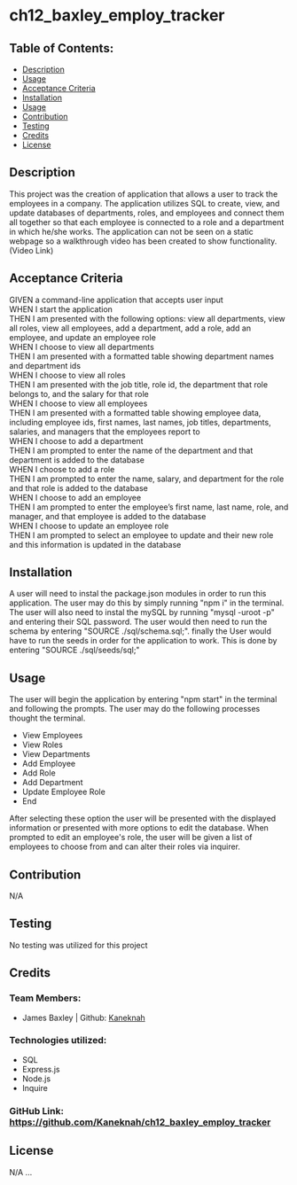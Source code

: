 # ch12_baxley_employ_tracker

## Table of Contents:

- [Description](#description)
- [Usage](#usage)
- [Acceptance Criteria](#acceptance-criteria)
- [Installation](#installation)
- [Usage](#usage)
- [Contribution](#contribution)
- [Testing](#testing)
- [Credits](#credits)
- [License](#license)

## Description

This project was the creation of application that allows a user to track the employees in a company. The application utilizes SQL to create, view, and update databases of departments, roles, and employees and connect them all together so that each employee is connected to a role and a department in which he/she works. The application can not be seen on a static webpage so a walkthrough video has been created to show functionality. (Video Link)

## Acceptance Criteria

GIVEN a command-line application that accepts user input<br>
WHEN I start the application<br>
THEN I am presented with the following options: view all departments, view all roles, view all employees, add a department, add a role, add an employee, and update an employee role<br>
WHEN I choose to view all departments<br>
THEN I am presented with a formatted table showing department names and department ids<br>
WHEN I choose to view all roles<br>
THEN I am presented with the job title, role id, the department that role belongs to, and the salary for that role<br>
WHEN I choose to view all employees<br>
THEN I am presented with a formatted table showing employee data, including employee ids, first names, last names, job titles, departments, salaries, and managers that the employees report to<br>
WHEN I choose to add a department<br>
THEN I am prompted to enter the name of the department and that department is added to the database<br>
WHEN I choose to add a role<br>
THEN I am prompted to enter the name, salary, and department for the role and that role is added to the database<br>
WHEN I choose to add an employee<br>
THEN I am prompted to enter the employee’s first name, last name, role, and manager, and that employee is added to the database<br>
WHEN I choose to update an employee role<br>
THEN I am prompted to select an employee to update and their new role and this information is updated in the database<br>

## Installation

A user will need to instal the package.json modules in order to run this application. The user may do this by simply running "npm i" in the terminal. The user will also need to instal the mySQL by running "mysql -uroot -p" and entering their SQL password. The user would then need to run the schema by entering "SOURCE ./sql/schema.sql;". finally the User would have to run the seeds in order for the application to work. This is done by entering "SOURCE ./sql/seeds/sql;"

## Usage

The user will begin the application by entering "npm start" in the terminal and following the prompts. The user may do the following processes thought the terminal.<br>

- View Employees
- View Roles
- View Departments
- Add Employee
- Add Role
- Add Department
- Update Employee Role
- End

After selecting these option the user will be presented with the displayed information or presented with more options to edit the database. When prompted to edit an employee's role, the user will be given a list of employees to choose from and can alter their roles via inquirer.

## Contribution

N/A

## Testing

No testing was utilized for this project

## Credits

### Team Members:

- James Baxley | Github: [Kaneknah](https://github.com/Kaneknah)

### Technologies utilized:

- SQL
- Express.js
- Node.js
- Inquire

### GitHub Link: <https://github.com/Kaneknah/ch12_baxley_employ_tracker>

## License

N/A
...
